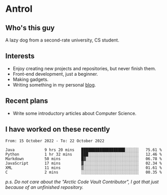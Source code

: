 # Antrol

## Who's this guy

A lazy dog from a second-rate university, CS student.

## Interests

* Enjoy creating new projects and repositories, but never finish them.
* Front-end development, just a beginner.
* Making gadgets.
* Writing something in my personal [blog](https://blog.antrol.xyz/).

## Recent plans

* Write some introductory articles about Computer Science.

<!--
* Try to develop a website for [Anime4KCPP](https://github.com/TianZerL/Anime4KCPP).
* Develop a Markdown renderer which user can customize its css, of course it is GUI-based.~~(If I could finish  it before getting bored)~~
* Work with my [teammates](https://github.com/SWJTU-Lazy-Dogs).
* Find something interests me, as a hobby after finishing my ~~boring~~ homework.
-->

## I have worked on these recently

<!--START_SECTION:waka-->

```text
From: 15 October 2022 - To: 22 October 2022

Java             9 hrs 20 mins   ███████████████████░░░░░░   75.61 %
Python           1 hr 32 mins    ███░░░░░░░░░░░░░░░░░░░░░░   12.46 %
Markdown         50 mins         █▓░░░░░░░░░░░░░░░░░░░░░░░   06.78 %
JavaScript       17 mins         ▓░░░░░░░░░░░░░░░░░░░░░░░░   02.34 %
XML              11 mins         ▒░░░░░░░░░░░░░░░░░░░░░░░░   01.61 %
C                2 mins          ░░░░░░░░░░░░░░░░░░░░░░░░░   00.35 %
```

<!--END_SECTION:waka-->

*p.s.  Do not care about the "Arctic Code Vault Contributor", I got that just because of an unfinished repository.*

<!--
**qzmlgfj/qzmlgfj** is a ✨ _special_ ✨ repository because its `README.md` (this file) appears on your GitHub profile.

Here are some ideas to get you started:

- 🔭 I’m currently working on ...
- 🌱 I’m currently learning ...
- 👯 I’m looking to collaborate on ...
- 🤔 I’m looking for help with ...
- 💬 Ask me about ...
- 📫 How to reach me: ...
- 😄 Pronouns: ...
- ⚡ Fun fact: ...
-->
